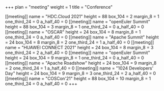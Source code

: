 +++ 
plan = "meeting"
weight = 1
title = "Conference"


[[meeting]]
    name = "HDC.Cloud 2021"
    height = 88
    box_104 = 2
    margin_8 = 1
    one_third_24 = 0
    a_half_40 = 0
[[meeting]]
    name = "openEuler Summit"
    height = 88
    box_104 = 3
    margin_8 = 1
    one_third_24 = 0
    a_half_40 = 0
[[meeting]]
    name = "OSCAR"
    height = 24
    box_104 = 8
    margin_8 = 1
    one_third_24 = 0
    a_half_40 = 0
[[meeting]]
    name = "Apache Summit"
    height = 24
    box_104 = 8
    margin_8 = 2
    one_third_24 = 1
    a_half_40 = 0
[[meeting]]
    name = "HUAWEI CONNECT 2021"
    height = 24
    box_104 = 8
    margin_8 = 3
    one_third_24 = 2
    a_half_40 = 0
[[meeting]]
    name = "openEuler Summit"
    height = 24
    box_104 = 9
    margin_8 = 1
    one_third_24 = 0
    a_half_40 = 0
[[meeting]]
    name = "Apache Roadshow"
    height = 24
    box_104 = 9
    margin_8 = 2
    one_third_24 = 1
    a_half_40 = 0
[[meeting]]
    name = "1024 Developers' Day"
    height = 24
    box_104 = 9
    margin_8 = 3
    one_third_24 = 2
    a_half_40 = 0
[[meeting]]
    name = "COSCon'21"
    height = 88
    box_104 = 10
    margin_8 = 1
    one_third_24 = 0
    a_half_40 = 0
+++